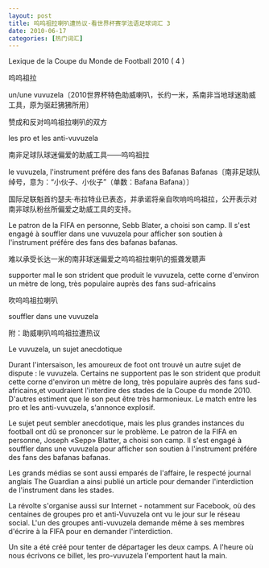 ```yaml
---
layout: post
title: 呜呜祖拉喇叭遭热议-看世界杯赛学法语足球词汇 3
date: 2010-06-17
categories: [热门词汇]  
---
```


Lexique de la Coupe du Monde de Football 2010 ( 4 )

呜呜祖拉

un/une vuvuzela〔2010世界杯特色助威喇叭，长约一米，系南非当地球迷助威工具，原为驱赶狒狒所用〕

赞成和反对呜呜祖拉喇叭的双方

les pro et les anti-vuvuzela

南非足球队球迷偏爱的助威工具——呜呜祖拉

le vuvuzela, l'instrument préfére des fans des Bafanas Bafanas〔南非足球队绰号，意为：“小伙子、小伙子”（单数：Bafana Bafana）〕

国际足联魁首约瑟夫·布拉特业已表态，并承诺将亲自吹响呜呜祖拉，公开表示对南非球队粉丝所偏爱之助威工具的支持。

Le patron de la FIFA en personne, Sebb Blater, a choisi son camp. Il s'est engagé à souffler dans une vuvuzela pour afficher son soutien à l'instrument préfére des fans des bafanas bafanas.

难以承受长达一米的南非球迷偏爱之呜呜祖拉喇叭的振聋发聩声

supporter mal le son strident que produit le vuvuzela, cette corne d'environ un mètre de long, très populaire auprès des fans sud-africains

吹呜呜祖拉喇叭

souffler dans une vuvuzela

附：助威喇叭呜呜祖拉遭热议

Le vuvuzela, un sujet anecdotique



Durant l'intersaison, les amoureux de foot ont trouvé un autre sujet de dispute : le vuvuzela. Certains ne supportent pas le son strident que produit cette corne d'environ un mètre de long, très populaire auprès des fans sud-africains,et voudraient l'interdire des stades de la Coupe du monde 2010. D'autres estiment que le son peut être très harmonieux. Le match entre les pro et les anti-vuvuzela, s'annonce explosif.

Le sujet peut sembler anecdotique, mais les plus grandes instances du football ont dû se prononcer sur le problème. Le patron de la FIFA en personne, Joseph «Sepp» Blatter, a choisi son camp. Il s'est engagé à souffler dans une vuvuzela pour afficher son soutien à l'instrument préfére des fans des bafanas bafanas.

Les grands médias se sont aussi emparés de l'affaire, le respecté journal anglais The Guardian a ainsi publié un article pour demander l'interdiction de l'instrument dans les stades.

La révolte s'organise aussi sur Internet - notamment sur Facebook, où des centaines de groupes pro et anti-Vuvuzela ont vu le jour sur le réseau social. L'un des groupes anti-vuvuzela demande même à ses membres d'écrire à la FIFA pour en demander l'interdiction.

Un site a été créé pour tenter de départager les deux camps. A l'heure où nous écrivons ce billet, les pro-vuvuzela l'emportent haut la main.
